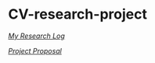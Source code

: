 # CV-research-project

[*My Research Log*](https://docs.google.com/document/d/1I4wnxqCui3EYUN_3RQq4TnLwmIpc0CeRjVhUjNhS01Q/edit?usp=sharing)

[*Project Proposal*](https://drive.google.com/file/d/1HVDful4LaMRVPOACO0M85aIKPRVFDhjb/view?usp=sharing)
